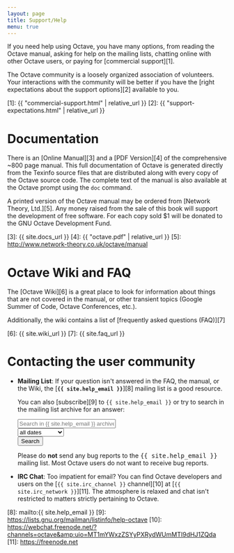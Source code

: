 ```yaml
---
layout: page
title: Support/Help
menu: true
---
```


If you need help using Octave, you have many options, from reading
the Octave manual, asking for help on the mailing lists, chatting
online with other Octave users, or paying for [commercial support][1].

The Octave community is a loosely organized association of
volunteers.  Your interactions with the community will be better
if you have the [right expectations about the support options][2]
available to you.

[1]: {{ "commercial-support.html" | relative_url }}
[2]: {{ "support-expectations.html" | relative_url }}



# Documentation

There is an [Online Manual][3] and a [PDF Version][4] of the comprehensive
~800 page manual.  This full documentation of Octave is generated directly
from the Texinfo source files that are distributed along with every copy of
the Octave source code.  The complete text of the manual is also available
at the Octave prompt using the `doc` command.

A printed version of the Octave manual may be ordered from
[Network Theory, Ltd.][5].  Any money raised from the sale of this book
will support the development of free software.  For each copy sold $1
will be donated to the GNU Octave Development Fund.

[3]: {{ site.docs_url }}
[4]: {{ "octave.pdf" | relative_url }}
[5]: http://www.network-theory.co.uk/octave/manual


# Octave Wiki and FAQ

The [Octave Wiki][6] is a great place to look for information about
things that are not covered in the manual, or other transient topics
(Google Summer of Code, Octave Conferences, etc.).

Additionally, the wiki contains a list of
[frequently asked questions (FAQ)][7]

[6]: {{ site.wiki_url }}
[7]: {{ site.faq_url }}


# Contacting the user community

- **Mailing List**:
  If your question isn't answered in the FAQ, the manual, or the Wiki,
  the [**`{{ site.help_email }}`**][8] mailing list is a good resource.

  You can also [subscribe][9] to `{{ site.help_email }}` or try to search in the
  mailing list archive for an answer:

  <form action="http://octave.1599824.n4.nabble.com/template/NamlServlet.jtp">
  <div class="row">
    <div class="columns medium-12">
      <div class="row collapse">
        <div class="columns medium-7">
          <input name="macro" value="search_page" type="hidden">
          <input name="node" value="1599825" type="hidden">
          <input id="query" name="query" size="25" placeholder="Search in {{ site.help_email }} archive">
        </div>
        <div class="columns medium-3">
          <select name="days">
          <option value="0" selected="">all dates</option>
          <option value="1">past 24 hours</option>
          <option value="7">past week</option>
          <option value="30">past month</option>
          <option value="90">past 3 months</option>
          <option value="180">past 6 months</option>
          <option value="365">past year</option>
          </select>
        </div>
        <div class="columns medium-2">
          <input class="button postfix" value="Search" type="submit">
        </div>
      </div>
    </div>
  </div>
  </form>

  <div class="row ">
    <div class="columns small-12">
      <div class="panel callout">
      Please do <strong>not</strong> send any bug reports to the
      <samp>{{ site.help_email }}</samp> mailing list.
      Most Octave users do not want to receive bug reports.
      </div>
    </div>
  </div>

- **IRC Chat**:
  Too impatient for email? You can find Octave developers and users on the
  [`{{ site.irc_channel }}` channel][10] at [`{{ site.irc_network }}`][11].
  The atmosphere is relaxed and chat isn't restricted to matters strictly
  pertaining to Octave.

[8]: mailto:{{ site.help_email }}
[9]: https://lists.gnu.org/mailman/listinfo/help-octave
[10]: https://webchat.freenode.net/?channels=octave&amp;uio=MT1mYWxzZSYyPXRydWUmMTI9dHJ1ZQda
[11]: https://freenode.net
